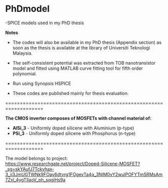 # **PhDmodel**

-SPICE models used in my PhD thesis





**Notes**

* The codes will also be available in my PhD thesis (Appendix section) as soon as the thesis is available at the library of Universiti Teknologi Malaysia.

* The self-consistent potential was extracted from TOB nanotransistor model and fitted using MATLAB curve fitting tool for fifth order polynomial.

* Run using Synopsis HSPICE

* These codes are published mainly for thesis evaluation.



===================================================================

**The CMOS inverter composes of MOSFETs with channel material of:**

* **AlSi_3** - Uniformly doped silicene with Aluminium (p-type)
* **PSi_3** - Uniformly doped silicene with Phosphorus (n-type)

===================================================================

The model belongs to project: https://www.researchgate.net/project/Doped-Silicene-MOSFET?_sg=skYAufJ7Tckvhax-3_ii3JmUGTWNk9FOay6dtvrg1FOgevTa4q_3NIM0vY2wulPOFYTmSRMsAm7Zxl_4ygTIlaoV_ph_sqgiHs9a
